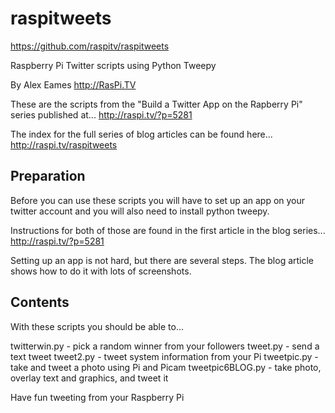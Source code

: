 raspitweets
===========

https://github.com/raspitv/raspitweets


Raspberry Pi Twitter scripts using Python Tweepy

By Alex Eames http://RasPi.TV

These are the scripts from the "Build a Twitter App on the Rapberry Pi" series 
published at...
http://raspi.tv/?p=5281

The index for the full series of blog articles can be found here...
http://raspi.tv/raspitweets ‎

Preparation
-----------
Before you can use these scripts you will have to set up an app on your twitter account
and you will also need to install python tweepy.

Instructions for both of those are found in the first article in the blog series...
http://raspi.tv/?p=5281

Setting up an app is not hard, but there are several steps. The blog article shows how
to do it with lots of screenshots.

Contents
--------
With these scripts you should be able to...

twitterwin.py - pick a random winner from your followers 
tweet.py - send a text tweet
tweet2.py - tweet system information from your Pi
tweetpic.py - take and tweet a photo using Pi and Picam
tweetpic6BLOG.py - take photo, overlay text and graphics, and tweet it

Have fun tweeting from your Raspberry Pi


